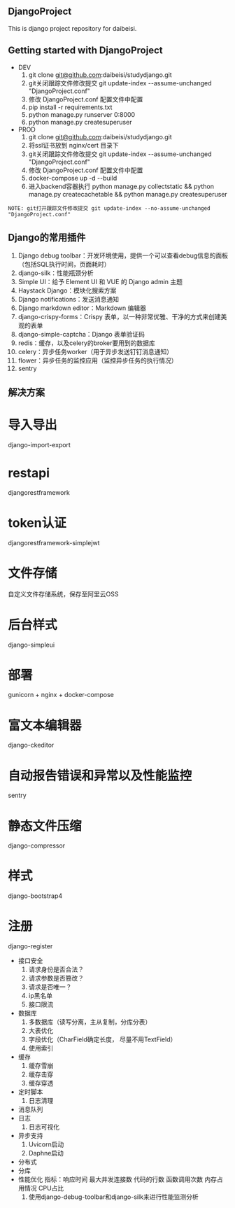 DjangoProject
----

This is django project repository for daibeisi.

Getting started with DjangoProject
-------------------------

+ DEV
  1. git clone git@github.com:daibeisi/studydjango.git
  2. git关闭跟踪文件修改提交 git update-index --assume-unchanged "DjangoProject.conf"
  3. 修改 DjangoProject.conf 配置文件中配置
  4. pip install -r requirements.txt
  5. python manage.py runserver 0:8000
  6. python manage.py createsuperuser
+ PROD
  1. git clone git@github.com:daibeisi/studydjango.git
  2. 将ssl证书放到 nginx/cert 目录下
  3. git关闭跟踪文件修改提交 git update-index --assume-unchanged "DjangoProject.conf"
  4. 修改 DjangoProject.conf 配置文件中配置
  5. docker-compose up -d --build
  6. 进入backend容器执行 python manage.py collectstatic && python manage.py createcachetable && python manage.py createsuperuser
```
NOTE: git打开跟踪文件修改提交 git update-index --no-assume-unchanged "DjangoProject.conf"
```

Django的常用插件
-------------------------
1. Django debug toolbar：开发环境使用，提供一个可以查看debug信息的面板（包括SQL执行时间，页面耗时）
2. django-silk：性能瓶颈分析
3. Simple UI：给予 Element UI 和 VUE 的 Django admin 主题
4. Haystack Django：模块化搜索方案
5. Django notifications：发送消息通知
6. Django markdown editor：Markdown 编辑器
7. django-crispy-forms：Crispy 表单，以一种非常优雅、干净的方式来创建美观的表单
8. django-simple-captcha：Django 表单验证码
9. redis：缓存，以及celery的broker要用到的数据库
10. celery：异步任务worker（用于异步发送钉钉消息通知）
11. flower：异步任务的监控应用（监控异步任务的执行情况）
12. sentry


解决方案
-------------------------
# 导入导出
  django-import-export
# restapi
  djangorestframework
# token认证
  djangorestframework-simplejwt
# 文件存储
  自定义文件存储系统，保存至阿里云OSS
# 后台样式
  django-simpleui
# 部署
  gunicorn + nginx + docker-compose
# 富文本编辑器
  django-ckeditor
# 自动报告错误和异常以及性能监控
  sentry
# 静态文件压缩
  django-compressor
# 样式
  django-bootstrap4
# 注册
  django-register
+ 接口安全
  1. 请求身份是否合法？
  2. 请求参数是否篡改？
  3. 请求是否唯一？
  4. ip黑名单
  5. 接口限流
+ 数据库
  1. 多数据库（读写分离，主从复制，分库分表）
  2. 大表优化
  3. 字段优化（CharField确定长度， 尽量不用TextField）
  4. 使用索引
+ 缓存
  1. 缓存雪崩
  2. 缓存击穿
  3. 缓存穿透
+ 定时脚本
  1. 日志清理
+ 消息队列
+ 日志
  1. 日志可视化
+ 异步支持
  1. Uvicorn启动
  2. Daphne启动
+ 分布式
+ 分库
+ 性能优化
  指标：响应时间 最大并发连接数 代码的行数 函数调用次数 内存占用情况 CPU占比
  1. 使用django-debug-toolbar和django-silk来进行性能监测分析